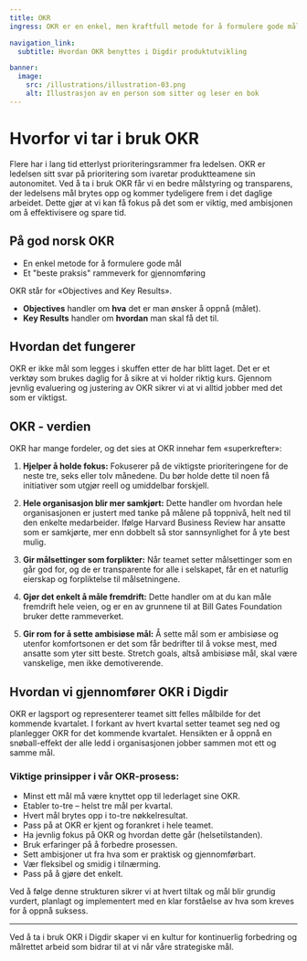 ```yaml
---
title: OKR
ingress: OKR er en enkel, men kraftfull metode for å formulere gode mål og sikre at vi jobber målrettet i hele organisasjonen.

navigation_link:
  subtitle: Hvordan OKR benyttes i Digdir produktutvikling

banner:
  image:
    src: /illustrations/illustration-03.png
    alt: Illustrasjon av en person som sitter og leser en bok
---
```


# Hvorfor vi tar i bruk OKR

Flere har i lang tid etterlyst prioriteringsrammer fra ledelsen. OKR er ledelsen sitt svar på prioritering som ivaretar produktteamene sin autonomitet. Ved å ta i bruk OKR får vi en bedre målstyring og transparens, der ledelsens mål brytes opp og kommer tydeligere frem i det daglige arbeidet. Dette gjør at vi kan få fokus på det som er viktig, med ambisjonen om å effektivisere og spare tid.

## På god norsk OKR

- En enkel metode for å formulere gode mål
- Et "beste praksis" rammeverk for gjennomføring

OKR står for «Objectives and Key Results».

- **Objectives** handler om **hva** det er man ønsker å oppnå (målet).
- **Key Results** handler om **hvordan** man skal få det til.

## Hvordan det fungerer

OKR er ikke mål som legges i skuffen etter de har blitt laget. Det er et verktøy som brukes daglig for å sikre at vi holder riktig kurs. Gjennom jevnlig evaluering og justering av OKR sikrer vi at vi alltid jobber med det som er viktigst.

## OKR - verdien

OKR har mange fordeler, og det sies at OKR innehar fem «superkrefter»:

1. **Hjelper å holde fokus:** Fokuserer på de viktigste prioriteringene for de neste tre, seks eller tolv månedene. Du bør holde dette til noen få initiativer som utgjør reell og umiddelbar forskjell.

2. **Hele organisasjon blir mer samkjørt:** Dette handler om hvordan hele organisasjonen er justert med tanke på målene på toppnivå, helt ned til den enkelte medarbeider. Ifølge Harvard Business Review har ansatte som er samkjørte, mer enn dobbelt så stor sannsynlighet for å yte best mulig.

3. **Gir målsettinger som forplikter:** Når teamet setter målsettinger som en går god for, og de er transparente for alle i selskapet, får en et naturlig eierskap og forpliktelse til målsetningene.

4. **Gjør det enkelt å måle fremdrift:** Dette handler om at du kan måle fremdrift hele veien, og er en av grunnene til at Bill Gates Foundation bruker dette rammeverket.

5. **Gir rom for å sette ambisiøse mål:** Å sette mål som er ambisiøse og utenfor komfortsonen er det som får bedrifter til å vokse mest, med ansatte som yter sitt beste. Stretch goals, altså ambisiøse mål, skal være vanskelige, men ikke demotiverende.

## Hvordan vi gjennomfører OKR i Digdir

OKR er lagsport og representerer teamet sitt felles målbilde for det kommende kvartalet. I forkant av hvert kvartal setter teamet seg ned og planlegger OKR for det kommende kvartalet. Hensikten er å oppnå en snøball-effekt der alle ledd i organisasjonen jobber sammen mot ett og samme mål.

### Viktige prinsipper i vår OKR-prosess:

- Minst ett mål må være knyttet opp til lederlaget sine OKR.
- Etabler to-tre – helst tre mål per kvartal.
- Hvert mål brytes opp i to-tre nøkkelresultat.
- Pass på at OKR er kjent og forankret i hele teamet.
- Ha jevnlig fokus på OKR og hvordan dette går (helsetilstanden).
- Bruk erfaringer på å forbedre prosessen.
- Sett ambisjoner ut fra hva som er praktisk og gjennomførbart.
- Vær fleksibel og smidig i tilnærming.
- Pass på å gjøre det enkelt.

Ved å følge denne strukturen sikrer vi at hvert tiltak og mål blir grundig vurdert, planlagt og implementert med en klar forståelse av hva som kreves for å oppnå suksess.

---

Ved å ta i bruk OKR i Digdir skaper vi en kultur for kontinuerlig forbedring og målrettet arbeid som bidrar til at vi når våre strategiske mål.
